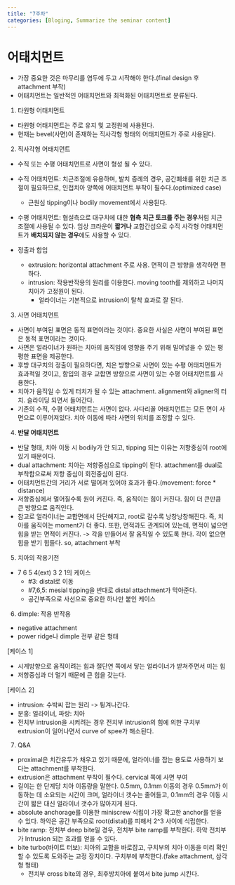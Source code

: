 ```yaml
---
title: "7주차"
categories: [Bloging, Summarize the seminar content]
---
```


# 어태치먼트

- 가장 중요한 것은 마무리를 염두에 두고 시작해야 한다.(final design 후 attachment 부착)
- 어태치먼트는 일반적인 어태치먼트와 최적화된 어태치먼트로 분류된다.

1. 타원형 어태치먼트
- 타원형 어태치먼트는 주로 유지 및 고정원에 사용된다.
- 현재는 bevel(사면)이 존재하는 직사각형 형태의 어태치먼트가 주로 사용된다.

2. 직사각형 어태치먼트
- 수직 또는 수평 어태치먼트로 사면이 형성 될 수 있다. 
- 수직 어태치먼트: 치근조절에 유용하며, 발치 증례의 경우, 공간폐쇄를 위한 치근 조절이 필요하므로, 인접치아 양쪽에 어태치먼트 부착이 필수다.(optimized case)
  - 근원심 tipping이나 bodily movement에서 사용된다.
- 수평 어태치먼트: 협설측으로 대구치에 대한 **협측 치근 토크를 주는 경우**처럼 치근 조절에 사용될 수 있다. 임상 크라운이 **짧거나** 교합간섭으로 수직 사각형 어태치먼트가 **배치되지 않는 경우**에도 사용할 수 있다.

- 정출과 함입
  - extrusion: horizontal attachment 주로 사용. 면적이 큰 방향을 생각하면 편하다.
  - intrusion: 작용반작용의 원리를 이용한다. moving tooth를 제외하고 나머지 치아가 고정원이 된다.
    - 얼라이너는 기본적으로 intrusion이 탈착 효과로 잘 된다.

3. 사면 어태치먼트
- 사면이 부여된 표면은 동적 표면이라는 것이다. 중요한 사실은 사면이 부여된 표면은 동적 표면이라는 것이다.
- 사면은 얼라이너가 원하는 치아의 움직임에 영향을 주기 위해 밀어넣을 수 있는 평평한 표면을 제공한다.
- 후방 대구치의 정출이 필요하다면, 치은 방향으로 사면이 있는 수평 어태치먼트가 효과적일 것이고, 함입의 경우 교합면 방향으로 사면이 있는 수평 어태치먼트를 사용한다.
- 치아가 움직일 수 있게 터치가 될 수 있는 attachment. alignment와 aligner의 터치. 슬라이딩 되면서 들어간다.
- 기존의 수직, 수평 어태치먼트는 사면이 없다. 사다리꼴 어태치먼트는 모든 면이 사면으로 이루어져있다. 치아 이동에 따라 사면의 위치를 조정할 수 있다.

4. **반달 어태치먼트**
- 반달 형태, 치아 이동 시 bodily가 안 되고, tipping 되는 이유는 저항중심이 root에 있기 때문이다. 
- dual attachment: 치아는 저항중심으로 tipping이 된다. attachment를 dual로 부착함으로써 저항 중심이 회전중심이 된다.
- 어태치먼트간의 거리가 서로 떨어져 있어야 효과가 좋다.(movement: force * distance)
- 저항중심에서 멀어질수록 원이 커진다. 즉, 움직이는 힘이 커진다. 힘이 더 큰만큼 큰 방향으로 움직인다.
- 참고로 얼라이너는 교합면에서 단단해지고, root로 갈수록 낭창낭창해진다. 즉, 치아를 움직이는 moment가 더 좋다. 또한, 면적과도 관계되어 있는데, 면적이 넓으면 힘을 받는 면적이 커진다.
-> 각을 만들어서 잘 움직일 수 있도록 한다. 각이 없으면 힘을 받기 힘들다. so, attachment 부착

5. 치아의 작용기전
- 7 6 5 4(ext) 3 2 1의 케이스
  - #3: distal로 이동
  - #7,6,5: mesial tipping을 반대로 distal attachment가 막아준다. 
  - 공간부족으로 사선으로 중요한 하나만 붙인 케이스
 
6. dimple: 작용 반작용
  - negative attachment
  - power ridge나 dimple 전부 같은 형태

[케이스 1]
- 시계방향으로 움직이려는 힘과 절단연 쪽에서 닿는 얼라이너가 받쳐주면서 미는 힘
- 저항중심과 더 멀기 때문에 큰 힘을 갖는다.

[케이스 2]
- intrusion: 수박씨 잡는 원리 -> 튕겨나간다.
- 분홍: 얼라이너, 파랑: 치아
- 전치부 intrusion을 시켜려는 경우 전치부 intrusion의 힘에 의한 구치부 extrusion이 일어나면서 curve of spee가 해소된다.

7. Q&A
- proximal은 치간유두가 채우고 있기 때문에, 얼라이너를 잡는 용도로 사용하기 보다는 attachment를 부착한다.
- extrusion은 attachment 부착이 필수다. cervical 쪽에 사면 부여
- 길이는 한 단계당 치아 이동량을 말한다. 0.5mm, 0.1mm 이동의 경우 0.5mm가 이동하는 데 소요되는 시간이 크며, 얼라이너 갯수는 줄어들고, 0.1mm의 경우 이동 시간이 짧은 대신 얼라이너 갯수가 많아지게 된다.
- absolute anchorage를 이용한 miniscrew 식립이 가장 확고한 anchor를 얻을 수 있다. 하악은 공간 부족으로 root(distal)를 피해서 2^3 사이에 식립한다.
- bite ramp: 전치부 deep bite일 경우, 전치부 bite ramp를 부착한다. 하악 전치부가 Intrusion 되는 효과를 얻을 수 있다.
- bite turbo(바이트 터보): 치아의 교합을 바로잡고, 구치부의 치아 이동을 미리 확인할 수 있도록 도와주는 교정 장치이다. 구치부에 부착한다.(fake attachment, 삼각형 형태)
  - 전치부 cross bite의 경우, 최후방치아에 붙여서 bite jump 시킨다. 
 
